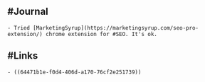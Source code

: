 ## #Journal
	- Tried [MarketingSyrup](https://marketingsyrup.com/seo-pro-extension/) chrome extension for #SEO. It's ok.
## #Links
	- ((64471b1e-f0d4-406d-a170-76cf2e251739))